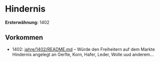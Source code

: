 # Hindernis

**Ersterwähnung:** 1402

## Vorkommen
- 1402: [jahre/1402/README.md](../jahre/1402/README.md) – Würde den Freiheitern auf dem Markte Hindernis
angelegt an Gerſte, Korn, Hafer, Leder, Wolle uud anderem...
